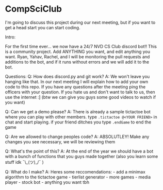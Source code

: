 # CompSciClub

I'm going to discuss this project during our next meeting, but if you want to get a head start you can start coding.

Intro:

For the first time ever... we now have a 24/7 NVD CS Club discord bot!! This is a community project. Add ANYTHING you want, and edit anything you want. Ryan, Yahav, Rachel, and I will be monitoring the pull requests and additions to the bot, and if it runs without errors and we will add it to the bot.

Questions:
Q: How does discord.py and git work?
A: We won't leave you hanging like that. In our next meeting I will explain how to add your own code to this repo. If you have any questions after the meeting ping the officers with your question. If you hate us and don't want to talk to us, then use the internet :] (btw we can give you guys some good videos to watch if you want)

Q: Can we get a demo please?
A: There is already a sample tictactoe bot where you can play with other members. type ``.tictactoe @<YOUR FRIEND>`` in chat and start playing. if your friend ditches you type ``.endGame`` to end the game

Q: Are we allowed to change peoples code?
A: ABSOLUTLEY! Make any changes you see necessary, we will be reviewing them

Q: What's the point of this?
A: At the end of the year we should have a bot with a bunch of functions that you guys made together (also you learn some stuff idk ¯\\\_(ツ)\_/¯ )

Q: What do I make?
A: Heres some reccomendations:
    - add a minimax algorithm to the tictactoe game
    - tierlist generator
    - more games
    - media player
    - stock bot
    - anything you want tbh
